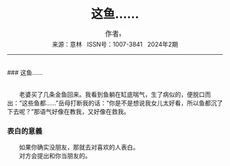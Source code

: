 # <center>这鱼……</center>

<div align=center><img src="https://raw.githubusercontent.com/leaguecn/magazines/main/img_authors/%25d7%25f7%25d5%25df%25a3%25ba.jpg"></div>

<center>来源：意林   ISSN号：1007-3841   2024年2期</center>

* * *

<br>### 这鱼……

  
<br>　　老婆买了几条金鱼回来。我看到鱼躺在缸底喘气，生了病似的，便脱口而出：“这些鱼都……”岳母打断我的话：“你是不是想说我女儿太好看，所以鱼都沉了下去呢？”那语气好像在教我，又好像在救我。

### 表白的意義

  
　　如果你确实没朋友，那就去对喜欢的人表白。  
　　对方会提出和你当朋友的。
